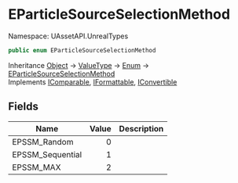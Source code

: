 # EParticleSourceSelectionMethod

Namespace: UAssetAPI.UnrealTypes

```csharp
public enum EParticleSourceSelectionMethod
```

Inheritance [Object](https://docs.microsoft.com/en-us/dotnet/api/system.object) → [ValueType](https://docs.microsoft.com/en-us/dotnet/api/system.valuetype) → [Enum](https://docs.microsoft.com/en-us/dotnet/api/system.enum) → [EParticleSourceSelectionMethod](./uassetapi.unrealtypes.eparticlesourceselectionmethod.md)<br>
Implements [IComparable](https://docs.microsoft.com/en-us/dotnet/api/system.icomparable), [IFormattable](https://docs.microsoft.com/en-us/dotnet/api/system.iformattable), [IConvertible](https://docs.microsoft.com/en-us/dotnet/api/system.iconvertible)

## Fields

| Name | Value | Description |
| --- | --: | --- |
| EPSSM_Random | 0 |  |
| EPSSM_Sequential | 1 |  |
| EPSSM_MAX | 2 |  |
